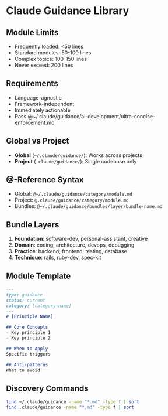 # Claude Guidance Library

## Module Limits
- Frequently loaded: <50 lines
- Standard modules: 50-100 lines
- Complex topics: 100-150 lines
- Never exceed: 200 lines

## Requirements
- Language-agnostic
- Framework-independent
- Immediately actionable
- Pass @~/.claude/guidance/ai-development/ultra-concise-enforcement.md

## Global vs Project
- **Global** (`~/.claude/guidance/`): Works across projects
- **Project** (`.claude/guidance/`): Single codebase only

## @-Reference Syntax
- Global: `@~/.claude/guidance/category/module.md`
- Project: `@.claude/guidance/category/module.md`
- Bundles: `@~/.claude/guidance/bundles/layer/bundle-name.md`

## Bundle Layers
1. **Foundation**: software-dev, personal-assistant, creative
2. **Domain**: coding, architecture, devops, debugging
3. **Practice**: backend, frontend, testing, database
4. **Technique**: rails, ruby-dev, spec-kit

## Module Template
```markdown
---
type: guidance
status: current
category: [category-name]
---
# [Principle Name]

## Core Concepts
- Key principle 1
- Key principle 2

## When to Apply
Specific triggers

## Anti-patterns
What to avoid
```

## Discovery Commands
```bash
find ~/.claude/guidance -name "*.md" -type f | sort
find .claude/guidance -name "*.md" -type f | sort
```